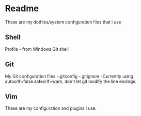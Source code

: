 Readme
=============

These are my dotfiles/system configuration files that I use

Shell
-------

Profile - from Windows Git shell

Git           
-------

My Git configuration files
  -.gitconfig
  -.gitignore
  -Currently using autocrlf=false safecrlf=warn, don't let git modify the line endings.

Vim
-------

These are my configuration and plugins I use.

